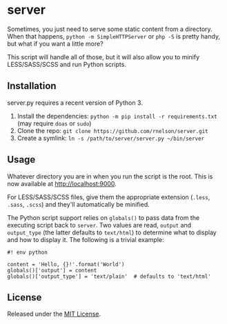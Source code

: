 # server
Sometimes, you just need to serve some static content from a directory. When that happens, `python -m SimpleHTTPServer` or `php -S` is pretty handy, but what if you want a little more?

This script will handle all of those, but it will also allow you to minify LESS/SASS/SCSS and run Python scripts.

## Installation

server.py requires a recent version of Python 3.

1. Install the dependencies: `python -m pip install -r requirements.txt` (may require `doas` or `sudo`)
2. Clone the repo: `git clone https://github.com/rnelson/server.git`
3. Create a symlink: `ln -s /path/to/server/server.py ~/bin/server`

## Usage

Whatever directory you are in when you run the script is the root. This is now available at [http://localhost:9000](http://localhost:9000).

For LESS/SASS/SCSS files, give them the appropriate extension (`.less`, `.sass`, `.scss`) and they'll automatically be minified.

The Python script support relies on `globals()` to pass data from the executing script back to `server`. Two values are read, `output` and `output_type` (the latter defaults to `text/html`) to determine what to display and how to display it. The following is a trivial example:

```
#! env python

content = 'Hello, {}!'.format('World')
globals()['output'] = content
globals()['output_type'] = 'text/plain'  # defaults to 'text/html'

```

## License

Released under the [MIT License](http://rnelson.mit-license.org).
